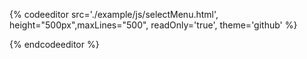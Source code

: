 {% codeeditor   src='./example/js/selectMenu.html', height="500px",maxLines="500", readOnly='true', theme='github' %}

{% endcodeeditor %}